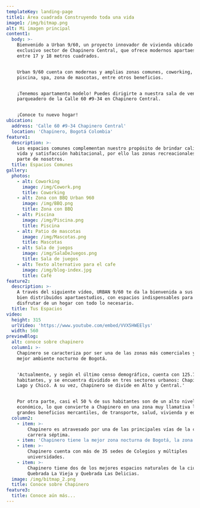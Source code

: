 ```yaml
---
templateKey: landing-page
title1: Área cuadrada Construyendo toda una vida
image1: /img/bitmap.png
alt: Mi imagen principal
content1:
  body: >-
    Bienvenido a Urban 9/60, un proyecto innovador de vivienda ubicado en el
    exclusivo sector de Chapinero Central, que ofrece modernos apartaestudios
    entre 17 y 18 metros cuadrados.


    Urban 9/60 cuenta con modernas y amplias zonas comunes, coworking, gimnasio,
    piscina, spa, zona de mascotas, entre otros beneficios.


    ¡Tenemos apartamento modelo! Puedes dirigirte a nuestra sala de ventas en el
    parqueadero de la Calle 60 #9-34 en Chapinero Central.


    ¡Conoce tu nuevo hogar!
ubication:
  address: 'Calle 60 #9-34 Chapinero Central'
  location: 'Chapinero, Bogotá Colombia'
feature1:
  description: >-
    Los espacios comunes complementan nuestro propósito de brindar calidad de
    vida y satisfacción habitacional, por ello las zonas recreacionales hacen
    parte de nosotros.
  title: Espacios Comunes
gallery:
  photos:
    - alt: Coworking
      image: /img/Cowork.png
      title: Coworking
    - alt: Zona con BBQ Urban 960
      image: /img/BBQ.png
      title: Zona con BBQ
    - alt: Piscina
      image: /img/Piscina.png
      title: Piscina
    - alt: Patio de mascotas
      image: /img/Mascotas.png
      title: Mascotas
    - alt: Sala de juegos
      image: /img/SalaDeJuegos.png
      title: Sala de juegos
    - alt: Texto alternativo para el cafe
      image: /img/blog-index.jpg
      title: Café
feature2:
  description: >-
    A través del siguiente vídeo, URBAN 9/60 te da la bienvenida a sus cómodos y
    bien distribuidos apartaestudios, con espacios indispensables para vivir y
    disfrutar de un hogar con todo lo necesario.
  title: Tus Espacios
video:
  height: 315
  urlVideo: 'https://www.youtube.com/embed/VVX5HWEElys'
  width: 560
previewBlog:
  alt: conoce sobre chapinero
  column1: >-
    Chapinero se caracteriza por ser una de las zonas más comerciales y con
    mejor ambiente nocturno de Bogotá.


    'Actualmente, y según el último censo demográfico, cuenta con 125.750
    habitantes, y se encuentra dividido en tres sectores urbanos: Chapinero, El
    Lago y Chicó. A su vez, Chapinero se divide en Alto y Central.'


    Por otra parte, casi el 50 % de sus habitantes son de un alto nivel
    económico, lo que convierte a Chapinero en una zona muy llamativa llena de
    grandes beneficios mercantiles, de transporte, salud, vivienda y educación.
  column2:
    - item: >-
        Chapinero es atravesado por una de las principales vías de la ciudad, la
        carrera séptima.
    - item: 'Chapinero tiene la mejor zona nocturna de Bogotá, la zona T.'
    - item: >-
        Chapinero cuenta con más de 35 sedes de Colegios y múltiples
        universidades.
    - item: >-
        Chapinero tiene dos de los mejores espacios naturales de la ciudad:
        Quebrada La Vieja y Quebrada Las Delicias.
  image: /img/bitmap_2.png
  title: Conoce sobre Chapinero
feature3:
  title: Conoce aún más...
---
```


